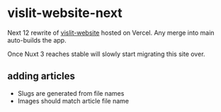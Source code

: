# vislit-website-next

Next 12 rewrite of [vislit-website](https://github.com/ste163/vislit-website) hosted on Vercel. Any merge into main auto-builds the app.

Once Nuxt 3 reaches stable will slowly start migrating this site over.

## adding articles

- Slugs are generated from file names
- Images should match article file name
